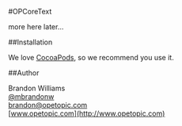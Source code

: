 #OPCoreText

more here later...

##Installation

We love [CocoaPods](http://github.com/cocoapods/cocoapods), so we recommend you use it.

##Author

Brandon Williams  
[@mbrandonw](http://www.twitter.com/mbrandonw)  
[brandon@opetopic.com](brandon@opetopic.com)  
[www.opetopic.com](http://www.opetopic.com)